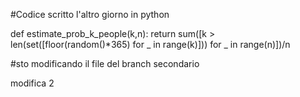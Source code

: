 #Codice scritto l'altro giorno in python

def estimate_prob_k_people(k,n):
  return sum([k > len(set([floor(random()*365) for _ in range(k)])) for _ in range(n)])/n

#sto modificando il file del branch secondario

modifica 2
